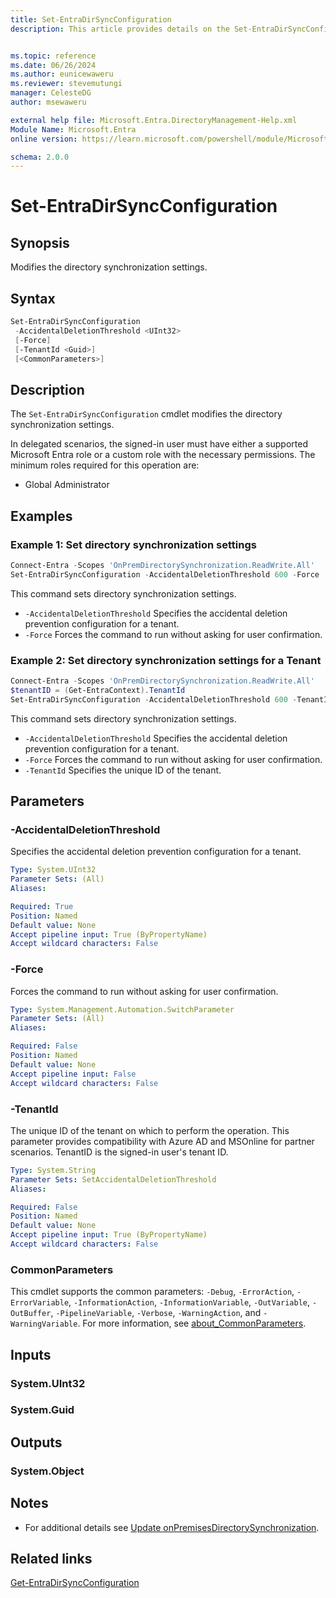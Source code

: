 ```yaml
---
title: Set-EntraDirSyncConfiguration
description: This article provides details on the Set-EntraDirSyncConfiguration command.


ms.topic: reference
ms.date: 06/26/2024
ms.author: eunicewaweru
ms.reviewer: stevemutungi
manager: CelesteDG
author: msewaweru

external help file: Microsoft.Entra.DirectoryManagement-Help.xml
Module Name: Microsoft.Entra
online version: https://learn.microsoft.com/powershell/module/Microsoft.Entra/Set-EntraDirSyncConfiguration

schema: 2.0.0
---
```


# Set-EntraDirSyncConfiguration

## Synopsis

Modifies the directory synchronization settings.

## Syntax

```powershell
Set-EntraDirSyncConfiguration
 -AccidentalDeletionThreshold <UInt32>
 [-Force]
 [-TenantId <Guid>]
 [<CommonParameters>]
```

## Description

The `Set-EntraDirSyncConfiguration` cmdlet modifies the directory synchronization settings.

In delegated scenarios, the signed-in user must have either a supported Microsoft Entra role or a custom role with the necessary permissions. The minimum roles required for this operation are:

- Global Administrator

## Examples

### Example 1: Set directory synchronization settings

```powershell
Connect-Entra -Scopes 'OnPremDirectorySynchronization.ReadWrite.All'
Set-EntraDirSyncConfiguration -AccidentalDeletionThreshold 600 -Force
```

This command sets directory synchronization settings.

- `-AccidentalDeletionThreshold` Specifies the accidental deletion prevention configuration for a tenant.
- `-Force` Forces the command to run without asking for user confirmation.

### Example 2: Set directory synchronization settings for a Tenant

```powershell
Connect-Entra -Scopes 'OnPremDirectorySynchronization.ReadWrite.All'
$tenantID = (Get-EntraContext).TenantId
Set-EntraDirSyncConfiguration -AccidentalDeletionThreshold 600 -TenantId $tenantID -Force
```

This command sets directory synchronization settings.

- `-AccidentalDeletionThreshold` Specifies the accidental deletion prevention configuration for a tenant.
- `-Force` Forces the command to run without asking for user confirmation.
- `-TenantId` Specifies the unique ID of the tenant.

## Parameters

### -AccidentalDeletionThreshold

Specifies the accidental deletion prevention configuration for a tenant.

```yaml
Type: System.UInt32
Parameter Sets: (All)
Aliases:

Required: True
Position: Named
Default value: None
Accept pipeline input: True (ByPropertyName)
Accept wildcard characters: False
```

### -Force

Forces the command to run without asking for user confirmation.

```yaml
Type: System.Management.Automation.SwitchParameter
Parameter Sets: (All)
Aliases:

Required: False
Position: Named
Default value: None
Accept pipeline input: False
Accept wildcard characters: False
```

### -TenantId

The unique ID of the tenant on which to perform the operation. This parameter provides compatibility with Azure AD and MSOnline for partner scenarios. TenantID is the signed-in user's tenant ID.

```yaml
Type: System.String
Parameter Sets: SetAccidentalDeletionThreshold
Aliases:

Required: False
Position: Named
Default value: None
Accept pipeline input: True (ByPropertyName)
Accept wildcard characters: False
```

### CommonParameters

This cmdlet supports the common parameters: `-Debug`, `-ErrorAction`, `-ErrorVariable`, `-InformationAction`, `-InformationVariable`, `-OutVariable`, `-OutBuffer`, `-PipelineVariable`, `-Verbose`, `-WarningAction`, and `-WarningVariable`. For more information, see [about_CommonParameters](https://go.microsoft.com/fwlink/?LinkID=113216).

## Inputs

### System.UInt32

### System.Guid

## Outputs

### System.Object

## Notes

- For additional details see [Update onPremisesDirectorySynchronization](https://learn.microsoft.com/graph/api/onpremisesdirectorysynchronization-update).

## Related links

[Get-EntraDirSyncConfiguration](Get-EntraDirSyncConfiguration.md)
